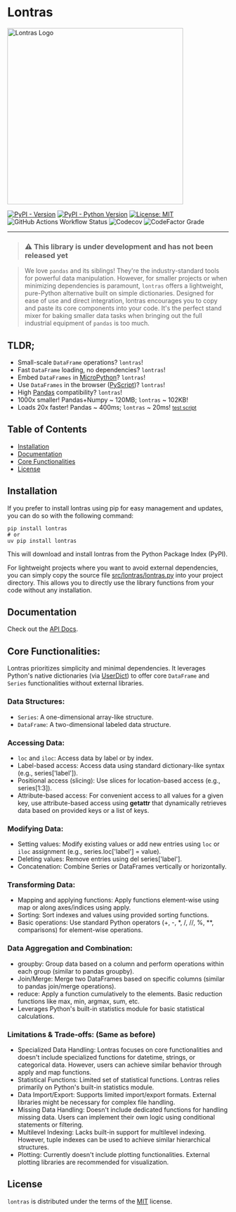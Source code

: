 # Lontras

<img src="https://raw.githubusercontent.com/luxedo/lontras/refs/heads/main/docs/_static/lontra.png" height=400 alt="Lontras Logo"/>

[![PyPI - Version](https://img.shields.io/pypi/v/lontras.svg)](https://pypi.org/project/lontras)
[![PyPI - Python Version](https://img.shields.io/pypi/pyversions/lontras.svg)](https://pypi.org/project/lontras)
[![License: MIT](https://img.shields.io/badge/license-MIT-blue)](https://opensource.org/license/mit)
![GitHub Actions Workflow Status](https://img.shields.io/github/actions/workflow/status/luxedo/lontras/publish.yml)
![Codecov](https://img.shields.io/codecov/c/github/luxedo/lontras)
![CodeFactor Grade](https://img.shields.io/codefactor/grade/github/luxedo/lontras)

---

> ### ⚠️ This library is under development and has not been released yet

> We love `pandas` and its siblings! They're the industry-standard tools for powerful data
> manipulation. However, for smaller projects or when minimizing dependencies is paramount,
> `lontras` offers a lightweight, pure-Python alternative built on simple dictionaries. Designed
> for ease of use and direct integration, lontras encourages you to copy and paste its core
> components into your code. It's the perfect stand mixer for baking smaller data tasks when
> bringing out the full industrial equipment of `pandas` is too much.

## TLDR;

- Small-scale `DataFrame` operations? `lontras`!
- Fast `DataFrame` loading, no dependencies? `lontras`!
- Embed `DataFrames` in [MicroPython](https://micropython.org/)? `lontras`!
- Use `DataFrames` in the browser ([PyScript](https://pyscript.net/))? `lontras`!
- High [Pandas](https://pandas.pydata.org/) compatibility? `lontras`!
- 1000x smaller! Pandas+Numpy ~ 120MB; `lontras` ~ 102KB!
- Loads 20x faster! Pandas ~ 400ms; `lontras` ~ 20ms! <small>[test script](tools/repo-info.sh)</small>

## Table of Contents

- [Installation](#installation)
- [Documentation](#documentation)
- [Core Functionalities](#core-functionalities)
- [License](#license)

## Installation

If you prefer to install lontras using pip for easy management and updates, you can do so with the
following command:

```console
pip install lontras
# or
uv pip install lontras
```

This will download and install lontras from the Python Package Index (PyPI).

For lightweight projects where you want to avoid external dependencies, you can simply copy the
source file [src/lontras/lontras.py](src/lontras/lontras.py) into your project directory. This
allows you to directly use the library functions from your code without any installation.

## Documentation

Check out the [API Docs](https://lontras.readthedocs.io/en/latest/).

## Core Functionalities:

Lontras prioritizes simplicity and minimal dependencies. It leverages Python's native dictionaries
(via [UserDict](https://docs.python.org/3/library/collections.html#collections.UserDict)) to offer
core `DataFrame` and `Series` functionalities without external libraries.

### Data Structures:

- `Series`: A one-dimensional array-like structure.
- `DataFrame`: A two-dimensional labeled data structure.

### Accessing Data:

- `loc` and `iloc`: Access data by label or by index.
- Label-based access: Access data using standard dictionary-like syntax (e.g., series['label']).
- Positional access (slicing): Use slices for location-based access (e.g., series[1:3]).
- Attribute-based access: For convenient access to all values for a given key, use attribute-based access using **getattr** that dynamically retrieves data based on provided keys or a list of keys.

### Modifying Data:

- Setting values: Modify existing values or add new entries using `loc` or `iloc` assignment (e.g., series.loc['label'] = value).
- Deleting values: Remove entries using del series['label'].
- Concatenation: Combine Series or DataFrames vertically or horizontally.

### Transforming Data:

- Mapping and applying functions: Apply functions element-wise using map or along axes/indices using apply.
- Sorting: Sort indexes and values using provided sorting functions.
- Basic operations: Use standard Python operators (+, -, \*, /, //, %, \*\*, comparisons) for element-wise operations.

### Data Aggregation and Combination:

- groupby: Group data based on a column and perform operations within each group (similar to pandas groupby).
- Join/Merge: Merge two DataFrames based on specific columns (similar to pandas join/merge operations).
- reduce: Apply a function cumulatively to the elements. Basic reduction functions like max, min, argmax, sum, etc.
- Leverages Python's built-in statistics module for basic statistical calculations.

### Limitations & Trade-offs: (Same as before)

- Specialized Data Handling: Lontras focuses on core functionalities and doesn't include specialized functions for datetime, strings, or categorical data. However, users can achieve similar behavior through apply and map functions.
- Statistical Functions: Limited set of statistical functions. Lontras relies primarily on Python's built-in statistics module.
- Data Import/Export: Supports limited import/export formats. External libraries might be necessary for complex file handling.
- Missing Data Handling: Doesn't include dedicated functions for handling missing data. Users can implement their own logic using conditional statements or filtering.
- Multilevel Indexing: Lacks built-in support for multilevel indexing. However, tuple indexes can be used to achieve similar hierarchical structures.
- Plotting: Currently doesn't include plotting functionalities. External plotting libraries are recommended for visualization.

## License

`lontras` is distributed under the terms of the [MIT](https://spdx.org/licenses/MIT.html) license.
